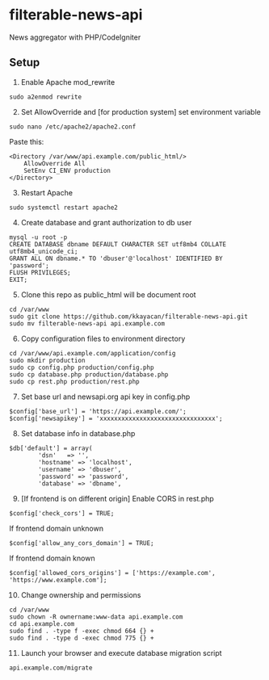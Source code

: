 # filterable-news-api
News aggregator with PHP/CodeIgniter

## Setup
1. Enable Apache mod_rewrite  
```
sudo a2enmod rewrite
```
2. Set AllowOverride and [for production system] set environment variable
```
sudo nano /etc/apache2/apache2.conf
```
Paste this:
```
<Directory /var/www/api.example.com/public_html/>
    AllowOverride All
    SetEnv CI_ENV production
</Directory>
```
3. Restart Apache
```
sudo systemctl restart apache2
```
4. Create database and grant authorization to db user
```
mysql -u root -p
CREATE DATABASE dbname DEFAULT CHARACTER SET utf8mb4 COLLATE utf8mb4_unicode_ci;
GRANT ALL ON dbname.* TO 'dbuser'@'localhost' IDENTIFIED BY 'password';
FLUSH PRIVILEGES;
EXIT;
```
5. Clone this repo as public_html will be document root
```
cd /var/www
sudo git clone https://github.com/kkayacan/filterable-news-api.git
sudo mv filterable-news-api api.example.com
```
6. Copy configuration files to environment directory
```
cd /var/www/api.example.com/application/config
sudo mkdir production
sudo cp config.php production/config.php
sudo cp database.php production/database.php
sudo cp rest.php production/rest.php
```
7. Set base url and newsapi.org api key in config.php
```
$config['base_url'] = 'https://api.example.com/';
$config['newsapikey'] = 'xxxxxxxxxxxxxxxxxxxxxxxxxxxxxxxx';
```
8. Set database info in database.php
```
$db['default'] = array(
        'dsn'   => '',
        'hostname' => 'localhost',
        'username' => 'dbuser',
        'password' => 'password',
        'database' => 'dbname',
```
9. [If frontend is on different origin] Enable CORS in rest.php
```
$config['check_cors'] = TRUE;
```
If frontend domain unknown
```
$config['allow_any_cors_domain'] = TRUE;
```
If frontend domain known
```
$config['allowed_cors_origins'] = ['https://example.com', 'https://www.example.com'];
```
10. Change ownership and permissions
```
cd /var/www
sudo chown -R ownername:www-data api.example.com  
cd api.example.com  
sudo find . -type f -exec chmod 664 {} +  
sudo find . -type d -exec chmod 775 {} +
```
11. Launch your browser and execute database migration script
```
api.example.com/migrate
```